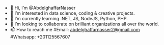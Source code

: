 - 👋 Hi, I’m @AbdelghaffarNasser
- 👀 I’m interested in data science, coding & creative projects.
- 🌱 I’m currently learning .NET, JS, NodeJS, Python, PHP.
- 💞️ I’m looking to collaborate on brilliant organizations all over the world.
- 📫 How to reach me #Email: abdelghaffarnasser2@gmail.com #Whatsapp: +201125567607
